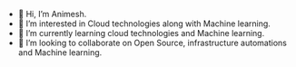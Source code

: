 - 👋 Hi, I’m Animesh.
- 👀 I’m interested in Cloud technologies along with Machine learning.
- 🌱 I’m currently learning cloud technologies and Machine learning.
- 💞️ I’m looking to collaborate on Open Source, infrastructure automations and Machine learning.
<!---
- 📫 How to reach me https://www.animeshanand.in
--->

<!---
animesh473/animesh473 is a ✨ special ✨ repository because its `README.md` (this file) appears on your GitHub profile.
You can click the Preview link to take a look at your changes.
--->
